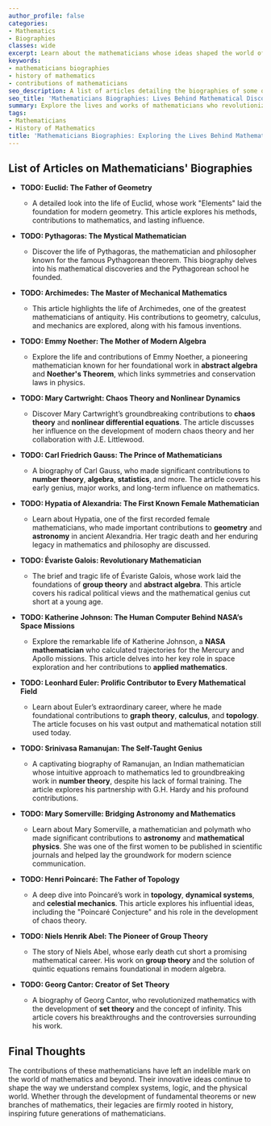 ```yaml
---
author_profile: false
categories:
- Mathematics
- Biographies
classes: wide
excerpt: Learn about the mathematicians whose ideas shaped the world of mathematics. From Pythagoras to John Nash, this collection of biographies covers their discoveries and legacies.
keywords:
- mathematicians biographies
- history of mathematics
- contributions of mathematicians
seo_description: A list of articles detailing the biographies of some of the most influential mathematicians in history, including their contributions and lasting impact on the field of mathematics.
seo_title: 'Mathematicians Biographies: Lives Behind Mathematical Discoveries'
summary: Explore the lives and works of mathematicians who revolutionized the world with their groundbreaking discoveries. This list offers biographies of notable figures across different mathematical fields and eras.
tags:
- Mathematicians
- History of Mathematics
title: 'Mathematicians Biographies: Exploring the Lives Behind Mathematical Discoveries'
---
```


## List of Articles on Mathematicians' Biographies

- **TODO: Euclid: The Father of Geometry**
   - A detailed look into the life of Euclid, whose work "Elements" laid the foundation for modern geometry. This article explores his methods, contributions to mathematics, and lasting influence.

- **TODO: Pythagoras: The Mystical Mathematician**
   - Discover the life of Pythagoras, the mathematician and philosopher known for the famous Pythagorean theorem. This biography delves into his mathematical discoveries and the Pythagorean school he founded.

- **TODO: Archimedes: The Master of Mechanical Mathematics**
   - This article highlights the life of Archimedes, one of the greatest mathematicians of antiquity. His contributions to geometry, calculus, and mechanics are explored, along with his famous inventions.


- **TODO: Emmy Noether: The Mother of Modern Algebra**
   - Explore the life and contributions of Emmy Noether, a pioneering mathematician known for her foundational work in **abstract algebra** and **Noether's Theorem**, which links symmetries and conservation laws in physics.

- **TODO: Mary Cartwright: Chaos Theory and Nonlinear Dynamics**
   - Discover Mary Cartwright’s groundbreaking contributions to **chaos theory** and **nonlinear differential equations**. The article discusses her influence on the development of modern chaos theory and her collaboration with J.E. Littlewood.


- **TODO: Carl Friedrich Gauss: The Prince of Mathematicians**
   - A biography of Carl Gauss, who made significant contributions to **number theory**, **algebra**, **statistics**, and more. The article covers his early genius, major works, and long-term influence on mathematics.

- **TODO: Hypatia of Alexandria: The First Known Female Mathematician**
   - Learn about Hypatia, one of the first recorded female mathematicians, who made important contributions to **geometry** and **astronomy** in ancient Alexandria. Her tragic death and her enduring legacy in mathematics and philosophy are discussed.

- **TODO: Évariste Galois: Revolutionary Mathematician**
   - The brief and tragic life of Évariste Galois, whose work laid the foundations of **group theory** and **abstract algebra**. This article covers his radical political views and the mathematical genius cut short at a young age.

- **TODO: Katherine Johnson: The Human Computer Behind NASA’s Space Missions**
   - Explore the remarkable life of Katherine Johnson, a **NASA mathematician** who calculated trajectories for the Mercury and Apollo missions. This article delves into her key role in space exploration and her contributions to **applied mathematics**.

- **TODO: Leonhard Euler: Prolific Contributor to Every Mathematical Field**
   - Learn about Euler’s extraordinary career, where he made foundational contributions to **graph theory**, **calculus**, and **topology**. The article focuses on his vast output and mathematical notation still used today.

- **TODO: Srinivasa Ramanujan: The Self-Taught Genius**
   - A captivating biography of Ramanujan, an Indian mathematician whose intuitive approach to mathematics led to groundbreaking work in **number theory**, despite his lack of formal training. The article explores his partnership with G.H. Hardy and his profound contributions.

- **TODO: Mary Somerville: Bridging Astronomy and Mathematics**
   - Learn about Mary Somerville, a mathematician and polymath who made significant contributions to **astronomy** and **mathematical physics**. She was one of the first women to be published in scientific journals and helped lay the groundwork for modern science communication.

- **TODO: Henri Poincaré: The Father of Topology**
   - A deep dive into Poincaré’s work in **topology**, **dynamical systems**, and **celestial mechanics**. This article explores his influential ideas, including the "Poincaré Conjecture" and his role in the development of chaos theory.

- **TODO: Niels Henrik Abel: The Pioneer of Group Theory**
   - The story of Niels Abel, whose early death cut short a promising mathematical career. His work on **group theory** and the solution of quintic equations remains foundational in modern algebra.

- **TODO: Georg Cantor: Creator of Set Theory**
   - A biography of Georg Cantor, who revolutionized mathematics with the development of **set theory** and the concept of infinity. This article covers his breakthroughs and the controversies surrounding his work.


## Final Thoughts

The contributions of these mathematicians have left an indelible mark on the world of mathematics and beyond. Their innovative ideas continue to shape the way we understand complex systems, logic, and the physical world. Whether through the development of fundamental theorems or new branches of mathematics, their legacies are firmly rooted in history, inspiring future generations of mathematicians.
